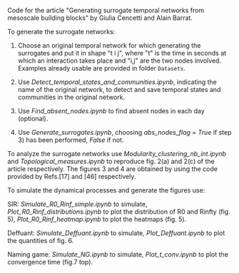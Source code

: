 Code for the article "Generating surrogate temporal networks from mesoscale building blocks" by Giulia Cencetti and Alain Barrat.

To generate the surrogate networks:

1) Choose an original temporal network for which generating the surrogates and put it in shape "t i j", where "t" is the time in seconds at which an interaction takes place and "i,j" are the two nodes involved. Examples already usable are provided in folder `Datasets`.

2) Use *Detect_temporal_states_and_communities.ipynb*, indicating the name of the original network, to detect and save temporal states and communities in the original network. 

3) Use *Find_absent_nodes.ipynb* to find absent nodes in each day (optional).

4) Use *Generate_surrogates.ipynb*, choosing *abs_nodes_flag = True* if step 3) has been performed, *False* if not. 


To analyze the surrogate networks use *Modularity_clustering_nb_int.ipynb* and *Topological_measures.ipynb* to reproduce fig. 2(a) and 2(c) of the article respectively. 
The figures 3 and 4 are obtained by using the code provided by Refs.[17] and [46] respectively.

To simulate the dynamical processes and generate the figures use:

SIR: 
*Simulate_R0_Rinf_simple.ipynb* to simulate,
*Plot_R0_Rinf_distributions.ipynb* to plot the distribution of R0 and Rinfty (fig. 5),
*Plot_R0_Rinf_heatmap.ipynb* to plot the heatmaps (fig. 5).


Deffuant:
*Simulate_Deffuant.ipynb* to simulate,
*Plot_Deffuant.ipynb* to plot the quantities of fig. 6.

Naming game:
*Simulate_NG.ipynb* to simulate,
*Plot_t_conv.ipynb* to plot the convergence time (fig.7 top).
